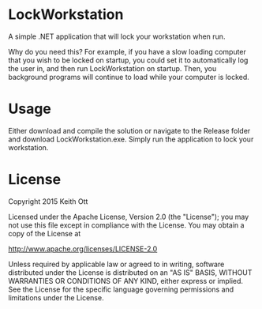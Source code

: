 <h1>LockWorkstation</h1>
<p>A simple .NET application that will lock your workstation when run.</p>

<p>Why do you need this?  For example, if you have a slow loading computer that you wish to be locked on startup, you could set it to automatically log the user in, and then run LockWorkstation on startup.  Then, you background programs will continue to load while your computer is locked.</p>

<h1>Usage</h1>
<p>Either download and compile the solution or navigate to the Release folder and download LockWorkstation.exe.  Simply run the application to lock your workstation.</p>

<h1>License</h1>
<p>Copyright 2015 Keith Ott</p>

<p>Licensed under the Apache License, Version 2.0 (the "License"); you may not use this file except in compliance with the License. You may obtain a copy of the License at</p>

<p><a href="http://www.apache.org/licenses/LICENSE-2.0">http://www.apache.org/licenses/LICENSE-2.0</a></p>

<p>Unless required by applicable law or agreed to in writing, software distributed under the License is distributed on an "AS IS" BASIS, WITHOUT WARRANTIES OR CONDITIONS OF ANY KIND, either express or implied. See the License for the specific language governing permissions and limitations under the License.</p>
